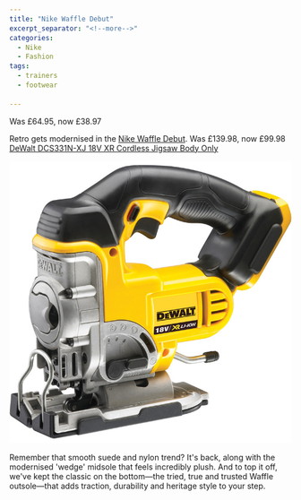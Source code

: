 ```yaml
---
title: "Nike Waffle Debut"
excerpt_separator: "<!--more-->"
categories:
  - Nike
  - Fashion
tags:
  - trainers
  - footwear

---
```

Was £64.95, now £38.97

Retro gets modernised in the [Nike Waffle Debut](https://www.nike.com/gb/t/waffle-debut-shoes-gV9P67/DH9522-101?nikegos=true&amp;cp=euns_AD_PI_F3D_CMP_UK_BAU_XCT_SHOP_REV_M_DH9522-101&amp;cp=47658763634_search_%7c%7c10628703742%7c110516027008%7c%7cc%7cEN%7ccssgeneric%7c453050411661_GEOZ&amp;ds_rl=1252249&amp;gclid=Cj0KCQjwk5ibBhDqARIsACzmgLRmKY21YKNhK3fvkfgW-_6be7gkABLv_ujizrlhL_3l3mhJV-seNuIaAoNaEALw_wcB&amp;gclsrc=aw.ds). 
Was £139.98, now £99.98 [DeWalt DCS331N-XJ 18V XR Cordless Jigsaw Body Only](https://www.toolstation.com/dewalt-dcs331n-xj-18v-xr-cordless-jigsaw/p92114)

<img src="/assets/images/92114.jpg" alt="cordless jigsaw from DeWalt" class="align-left">

<!--more-->

Remember that smooth suede and nylon
trend? It&#39;s back, along with the modernised &#39;wedge&#39; midsole that feels incredibly plush. And
to top it off, we&#39;ve kept the classic on the bottom—the tried, true and trusted Waffle
outsole—that adds traction, durability and heritage style to your step.

